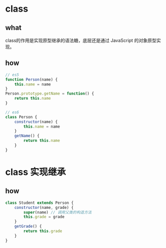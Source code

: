 <!--
 * @Author: Richard Chiang
 * @Date: 2021-02-22 09:29:10
 * @LastEditor: Richard Chiang
 * @LastEditTime: 2021-02-22 09:40:27
 * @Email: 19875991227@163.com
 * @Description: es6 class
-->
# class
## what
class的作用是实现原型继承的语法糖，底层还是通过 JavaScript 的对象原型实现。

## how
```js
// es5
function Person(name) {
    this.name = name
}
Person.prototype.getName = function() {
    return this.name
}

// es6
class Person {
    constructor(name) {
        this.name = name
    }
    getName() {
        return this.name
    }
}
```

# class 实现继承
## how
```js
class Student extends Person {
    constructor(name, grade) {
        super(name) // 调用父类的构造方法
        this.grade = grade
    }
    getGrade() {
        return this.grade
    }
}
```

